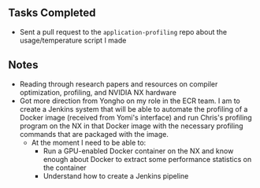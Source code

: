 ## Tasks Completed

- Sent a pull request to the `application-profiling` repo about the usage/temperature script I made 

## Notes

- Reading through research papers and resources on compiler optimization, profiling, and NVIDIA NX hardware
- Got more direction from Yongho on my role in the ECR team. I am to create a Jenkins system that will be able to automate the profiling of a Docker image (received from Yomi's interface) and run Chris's profiling program on the NX in that Docker image with the necessary profiling commands that are packaged with the image.
  - At the moment I need to be able to:
    - Run a GPU-enabled Docker container on the NX and know enough about Docker to extract some performance statistics on the container
    - Understand how to create a Jenkins pipeline

